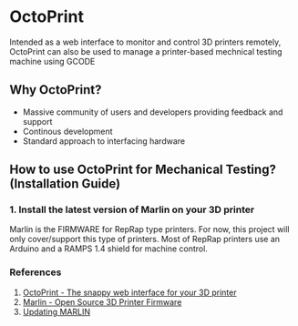 # OctoPrint
Intended as a web interface to monitor and control 3D printers remotely, OctoPrint can also be used to manage a printer-based mechnical testing machine using GCODE

## Why OctoPrint?
* Massive community of users and developers providing feedback and support
* Continous development
* Standard approach to interfacing hardware

## How to use OctoPrint for Mechanical Testing? (Installation Guide)
### 1. Install the latest version of Marlin on your 3D printer
Marlin is the FIRMWARE for RepRap type printers. For now, this project will only cover/support this type of printers. Most of RepRap printers use an Arduino and a RAMPS 1.4 shield for machine control.


### References
1. [OctoPrint - The snappy web interface for your 3D printer](https://octoprint.org/)
2. [Marlin - Open Source 3D Printer Firmware](http://marlinfw.org/)
3. [Updating MARLIN](https://www.youtube.com/watch?v=0pt_b2ZizQM)
